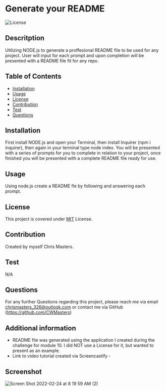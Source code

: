 # Generate your README
  ![License](https://img.shields.io/badge/License-MIT-brightgreen)

  ## Descritption
  Utilizing NODE.js to generate a proffesional README file to be used for any project. User will input for each prompt and upon completion will be presented with a README file fit for any repo.
    
  ## Table of Contents
  - [Installation](#installation) 
  - [Usage](#usage)
  - [License](#license)
  - [Contribution](#contribution)
  - [Test](#test)
  - [Questions](#questions)
  
  ## Installation
  First install NODE.js and open your Terminal, then install Inquirer (npm i inquirer), then again in your terminal type node index. You will be presented with a series of prompts for you to complete in relation to your project, once finished you will be presented with a complete README file ready for use.
    
  ## Usage
  Using node.js create a README fle by following and answering each prompt.
    
  ## License
  This project is covered under [MIT](https://opensource.org/licenses/MIT) License.
  
    
  ## Contribution
  Created by myself Chris Masters. 
    
  ## Test
  N/A
    
  ## Questions
  For any further Questions regarding this project, please reach me via email chrismasters_326@outlook.com or contact me via GitHub (https://github.com/CWMasters)
  
  ## Additional information
  * README file was generated using the application I created during the challenge for module 10. I did NOT use a License for it, but wanted to present as an example.
  * Link to video tutorial created via Screencastify - 

  ## Screenshot
  ![Screen Shot 2022-02-24 at 8 19 59 AM (2)](https://user-images.githubusercontent.com/95546410/155618992-a3eabe50-dabe-4a66-a1b2-a2bd90c06ef0.png)

  
  
    
